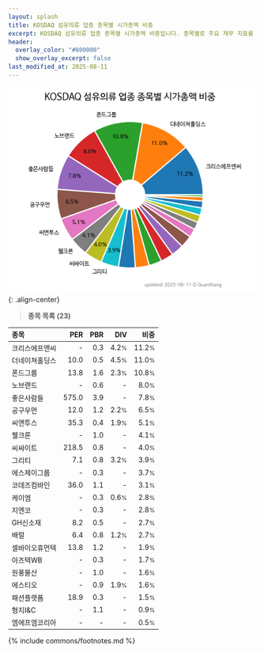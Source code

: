 ```yaml
---
layout: splash
title: KOSDAQ 섬유의류 업종 종목별 시가총액 비중
excerpt: KOSDAQ 섬유의류 업종 종목별 시가총액 비중입니다. 종목별로 주요 재무 지표를 함께 표시합니다.
header:
  overlay_color: "#800000"
  show_overlay_excerpt: false
last_modified_at: 2025-08-11
---
```



![KOSDAQ 섬유의류 업종 종목별 시가총액 비중](/stats/sector/images/kosdaq_업종_섬유의류_종목.png){: .align-center}


> **종목 목록 (23)**<a id="list"></a>

| **종목** | **PER** | **PBR** | **DIV** | **비중** |
| :------- | ------: | ------: | ------: | -------: |
| 크리스에프앤씨 | - | 0.3 | 4.2<small>%</small> | 11.2<small>%</small> |
| 더네이쳐홀딩스 | 10.0 | 0.5 | 4.5<small>%</small> | 11.0<small>%</small> |
| 폰드그룹 | 13.8 | 1.6 | 2.3<small>%</small> | 10.8<small>%</small> |
| 노브랜드 | - | 0.6 | - | 8.0<small>%</small> |
| 좋은사람들 | 575.0 | 3.9 | - | 7.8<small>%</small> |
| 공구우먼 | 12.0 | 1.2 | 2.2<small>%</small> | 6.5<small>%</small> |
| 씨앤투스 | 35.3 | 0.4 | 1.9<small>%</small> | 5.1<small>%</small> |
| 웰크론 | - | 1.0 | - | 4.1<small>%</small> |
| 씨싸이트 | 218.5 | 0.8 | - | 4.0<small>%</small> |
| 그리티 | 7.1 | 0.8 | 3.2<small>%</small> | 3.9<small>%</small> |
| 에스제이그룹 | - | 0.3 | - | 3.7<small>%</small> |
| 코데즈컴바인 | 36.0 | 1.1 | - | 3.1<small>%</small> |
| 케이엠 | - | 0.3 | 0.6<small>%</small> | 2.8<small>%</small> |
| 지엔코 | - | 0.3 | - | 2.8<small>%</small> |
| GH신소재 | 8.2 | 0.5 | - | 2.7<small>%</small> |
| 배럴 | 6.4 | 0.8 | 1.2<small>%</small> | 2.7<small>%</small> |
| 셀바이오휴먼텍 | 13.8 | 1.2 | - | 1.9<small>%</small> |
| 아즈텍WB | - | 0.3 | - | 1.7<small>%</small> |
| 원풍물산 | - | 1.0 | - | 1.6<small>%</small> |
| 에스티오 | - | 0.9 | 1.9<small>%</small> | 1.6<small>%</small> |
| 패션플랫폼 | 18.9 | 0.3 | - | 1.5<small>%</small> |
| 형지I&C | - | 1.1 | - | 0.9<small>%</small> |
| 엠에프엠코리아 | - | - | - | 0.5<small>%</small> |

{% include commons/footnotes.md %}